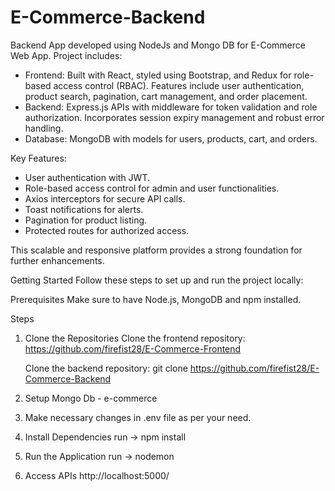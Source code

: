 # E-Commerce-Backend
Backend App developed using NodeJs and Mongo DB for E-Commerce Web App. Project includes:

- Frontend: Built with React, styled using Bootstrap, and Redux for role-based access control (RBAC). Features include user authentication, product search, pagination, cart management, and order placement.
- Backend: Express.js APIs with middleware for token validation and role authorization. Incorporates session expiry management and robust error handling.
- Database: MongoDB with models for users, products, cart, and orders.

Key Features:
- User authentication with JWT.
- Role-based access control for admin and user functionalities.
- Axios interceptors for secure API calls.
- Toast notifications for alerts.
- Pagination for product listing.
- Protected routes for authorized access.

This scalable and responsive platform provides a strong foundation for further enhancements.

Getting Started
Follow these steps to set up and run the project locally:

Prerequisites
Make sure to have Node.js, MongoDB and npm installed.

Steps
1. Clone the Repositories
   Clone the frontend repository:
   https://github.com/firefist28/E-Commerce-Frontend

   Clone the backend repository:
   git clone https://github.com/firefist28/E-Commerce-Backend
2. Setup Mongo Db - e-commerce
3. Make necessary changes in .env file as per your need.
4. Install Dependencies
   run -> npm install
5. Run the Application
   run -> nodemon
6. Access APIs
   http://localhost:5000/<endpoints>
   

